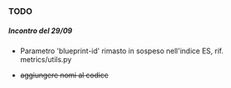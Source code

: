 ### TODO
##### Incontro del 29/09

- Parametro 'blueprint-id' rimasto in sospeso nell'indice ES, rif. metrics/utils.py

- ~~aggiungere nomi al codice~~